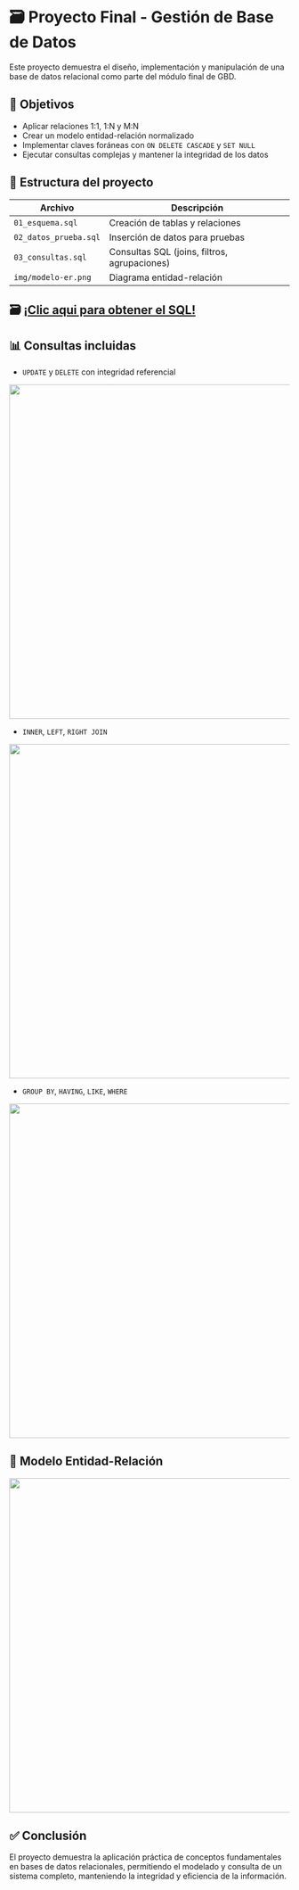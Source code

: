 # 🗃️ Proyecto Final - Gestión de Base de Datos

Este proyecto demuestra el diseño, implementación y manipulación de una base de datos relacional como parte del módulo final de GBD.

## 📌 Objetivos

- Aplicar relaciones 1:1, 1:N y M:N
- Crear un modelo entidad-relación normalizado
- Implementar claves foráneas con `ON DELETE CASCADE` y `SET NULL`
- Ejecutar consultas complejas y mantener la integridad de los datos

## 🧱 Estructura del proyecto

| Archivo                        | Descripción                                      |
|-------------------------------|--------------------------------------------------|
| `01_esquema.sql`              | Creación de tablas y relaciones                  |
| `02_datos_prueba.sql`         | Inserción de datos para pruebas                  |
| `03_consultas.sql`            | Consultas SQL (joins, filtros, agrupaciones)     |
| `img/modelo-er.png`           | Diagrama entidad-relación                        |

## 🗃️ <a href="https://drive.google.com/file/d/1F5UXi8OUWIH5r0dmW7J6WpP-VLP0qFTp/view?usp=sharing">¡Clic aqui para obtener el SQL!</a>


## 📊 Consultas incluidas

- `UPDATE` y `DELETE` con integridad referencial

<img src="img/event-viewer.png" width="600">

- `INNER`, `LEFT`, `RIGHT JOIN`
  
<img src="img/event-viewer.png" width="600">

- `GROUP BY`, `HAVING`, `LIKE`, `WHERE`

<img src="img/event-viewer.png" width="600">

## 🧩 Modelo Entidad-Relación

<img src="img/event-viewer.png" width="600">

## ✅ Conclusión

El proyecto demuestra la aplicación práctica de conceptos fundamentales en bases de datos relacionales, permitiendo el modelado y consulta de un sistema completo, manteniendo la integridad y eficiencia de la información.

